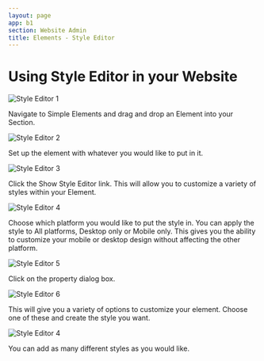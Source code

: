```yaml
---
layout: page
app: b1
section: Website Admin
title: Elements - Style Editor
---
```


# Using Style Editor in your Website

![Style Editor 1](https://github.com/ChurchApps/ChurchAppsSupport/assets/127863068/e604d025-ee83-48aa-883d-af1dad773cef)

Navigate to Simple Elements and drag and drop an Element into your Section.

![Style Editor 2](https://github.com/ChurchApps/ChurchAppsSupport/assets/127863068/97805d59-928c-47f1-b906-6c560e09f9ca)

Set up the element with whatever you would like to put in it.

![Style Editor 3](https://github.com/ChurchApps/ChurchAppsSupport/assets/127863068/819fd16a-66a5-445f-9bbf-9094410d6f09)

Click the Show Style Editor link. This will allow you to customize a variety of styles within your Element.

![Style Editor 4](https://github.com/ChurchApps/ChurchAppsSupport/assets/127863068/724e3691-6d2f-4655-bc99-5c01d06e5976)

Choose which platform you would like to put the style in. You can apply the style to All platforms, Desktop only or Mobile only. This gives you the ability to customize your mobile or desktop design without affecting the other platform.

![Style Editor 5](https://github.com/ChurchApps/ChurchAppsSupport/assets/127863068/937abf3d-8bf5-417c-8273-cb99ce6c56a3)

Click on the property dialog box.

![Style Editor 6](https://github.com/ChurchApps/ChurchAppsSupport/assets/127863068/c99c99ae-719a-4f45-a571-2a6924d555b6)

This will give you a variety of options to customize your element. Choose one of these and create the style you want.

![Style Editor 4](https://github.com/ChurchApps/ChurchAppsSupport/assets/127863068/33371dfc-9a2f-47c9-804a-49a6c359081e)

You can add as many different styles as you would like.
